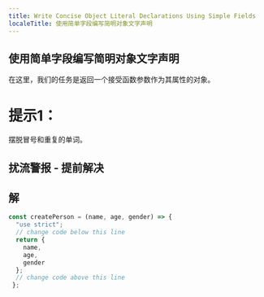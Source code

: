 ```yaml
---
title: Write Concise Object Literal Declarations Using Simple Fields
localeTitle: 使用简单字段编写简明对象文字声明
---
```

## 使用简单字段编写简明对象文字声明

在这里，我们的任务是返回一个接受函数参数作为其属性的对象。

# 提示1：

摆脱冒号和重复的单词。

## 扰流警报 - 提前解决

## 解

```javascript
const createPerson = (name, age, gender) => { 
  "use strict"; 
  // change code below this line 
  return { 
    name, 
    age, 
    gender 
  }; 
  // change code above this line 
 }; 

```